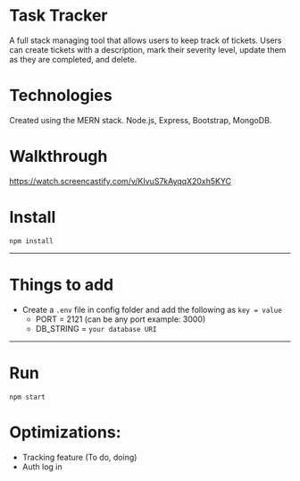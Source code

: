
# Task Tracker

A full stack managing tool that allows users to keep track of tickets. Users can create tickets with a description, mark their severity level, update them as they are completed, and delete. 
# Technologies
Created using the MERN stack. Node.js, Express, Bootstrap, MongoDB.

# Walkthrough

https://watch.screencastify.com/v/KIvuS7kAyqqX20xh5KYC

# Install

`npm install`

---

# Things to add

- Create a `.env` file in config folder and add the following as `key = value`
  - PORT = 2121 (can be any port example: 3000)
  - DB_STRING = `your database URI`

---

# Run

`npm start`

# Optimizations:
- Tracking feature (To do, doing) 
- Auth log in
